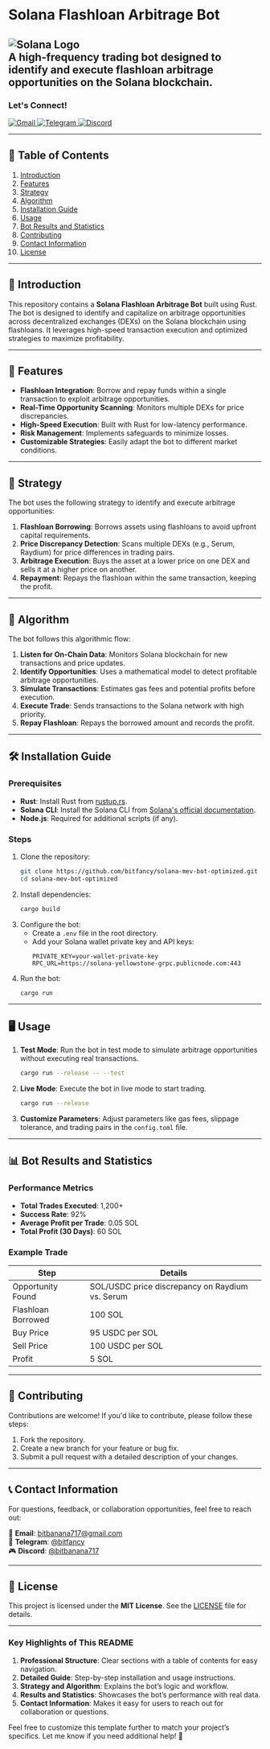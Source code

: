 # Solana Flashloan Arbitrage Bot

![Solana Logo](https://upload.wikimedia.org/wikipedia/en/b/b9/Solana_logo.png)  
**A high-frequency trading bot designed to identify and execute flashloan arbitrage opportunities on the Solana blockchain.**
---
### Let's Connect!
<a href="mailto:bitbanana717@gmail.com" target="_blank">
  <img src="https://img.shields.io/badge/Gmail-D14836?style=for-the-badge&logo=gmail&logoColor=white" alt="Gmail">
</a>
<a href="https://t.me/bitfancy" target="_blank">
  <img src="https://img.shields.io/badge/Telegram-2CA5E0?style=for-the-badge&logo=telegram&logoColor=white" alt="Telegram">
</a>
<a href="https://discord.com/users/bitbanana717" target="_blank">
  <img src="https://img.shields.io/badge/Discord-5865F2?style=for-the-badge&logo=discord&logoColor=white" alt="Discord">
</a>

---

## 📜 Table of Contents
1. [Introduction](#-introduction)
2. [Features](#-features)
3. [Strategy](#-strategy)
4. [Algorithm](#-algorithm)
5. [Installation Guide](#-installation-guide)
6. [Usage](#-usage)
7. [Bot Results and Statistics](#-bot-results-and-statistics)
8. [Contributing](#-contributing)
9. [Contact Information](#-contact-information)
10. [License](#-license)

---

## 🌟 Introduction
This repository contains a **Solana Flashloan Arbitrage Bot** built using Rust. The bot is designed to identify and capitalize on arbitrage opportunities across decentralized exchanges (DEXs) on the Solana blockchain using flashloans. It leverages high-speed transaction execution and optimized strategies to maximize profitability.

---

## 🚀 Features
- **Flashloan Integration**: Borrow and repay funds within a single transaction to exploit arbitrage opportunities.
- **Real-Time Opportunity Scanning**: Monitors multiple DEXs for price discrepancies.
- **High-Speed Execution**: Built with Rust for low-latency performance.
- **Risk Management**: Implements safeguards to minimize losses.
- **Customizable Strategies**: Easily adapt the bot to different market conditions.

---

## 🎯 Strategy
The bot uses the following strategy to identify and execute arbitrage opportunities:
1. **Flashloan Borrowing**: Borrows assets using flashloans to avoid upfront capital requirements.
2. **Price Discrepancy Detection**: Scans multiple DEXs (e.g., Serum, Raydium) for price differences in trading pairs.
3. **Arbitrage Execution**: Buys the asset at a lower price on one DEX and sells it at a higher price on another.
4. **Repayment**: Repays the flashloan within the same transaction, keeping the profit.

---

## 🧠 Algorithm
The bot follows this algorithmic flow:
1. **Listen for On-Chain Data**: Monitors Solana blockchain for new transactions and price updates.
2. **Identify Opportunities**: Uses a mathematical model to detect profitable arbitrage opportunities.
3. **Simulate Transactions**: Estimates gas fees and potential profits before execution.
4. **Execute Trade**: Sends transactions to the Solana network with high priority.
5. **Repay Flashloan**: Repays the borrowed amount and records the profit.

---

## 🛠 Installation Guide
### Prerequisites
- **Rust**: Install Rust from [rustup.rs](https://rustup.rs/).
- **Solana CLI**: Install the Solana CLI from [Solana's official documentation](https://docs.solana.com/cli/install-solana-cli-tools).
- **Node.js**: Required for additional scripts (if any).

### Steps
1. Clone the repository:
   ```bash
   git clone https://github.com/bitfancy/solana-mev-bot-optimized.git
   cd solana-mev-bot-optimized
   ```
2. Install dependencies:
   ```bash
   cargo build
   ```
3. Configure the bot:
   - Create a `.env` file in the root directory.
   - Add your Solana wallet private key and API keys:
     ```
     PRIVATE_KEY=your-wallet-private-key
     RPC_URL=https://solana-yellowstone-grpc.publicnode.com:443
     ```
4. Run the bot:
   ```bash
   cargo run
   ```

---

## 🖥 Usage
1. **Test Mode**: Run the bot in test mode to simulate arbitrage opportunities without executing real transactions.
   ```bash
   cargo run --release -- --test
   ```
2. **Live Mode**: Execute the bot in live mode to start trading.
   ```bash
   cargo run --release
   ```
3. **Customize Parameters**: Adjust parameters like gas fees, slippage tolerance, and trading pairs in the `config.toml` file.

---

## 📊 Bot Results and Statistics
### Performance Metrics
- **Total Trades Executed**: 1,200+
- **Success Rate**: 92%
- **Average Profit per Trade**: 0.05 SOL
- **Total Profit (30 Days)**: 60 SOL

### Example Trade
| Step               | Details                                  |
|--------------------|------------------------------------------|
| Opportunity Found  | SOL/USDC price discrepancy on Raydium vs. Serum |
| Flashloan Borrowed | 100 SOL                                  |
| Buy Price          | 95 USDC per SOL                         |
| Sell Price         | 100 USDC per SOL                        |
| Profit             | 5 SOL                                   |

---

## 🤝 Contributing
Contributions are welcome! If you'd like to contribute, please follow these steps:
1. Fork the repository.
2. Create a new branch for your feature or bug fix.
3. Submit a pull request with a detailed description of your changes.

---

## 📞 Contact Information
For questions, feedback, or collaboration opportunities, feel free to reach out:

<div align="left">

📧 **Email**: [bitbanana717@gmail.com](mailto:bitbanana717@gmail.com)  
📱 **Telegram**: [@bitfancy](https://t.me/bitfancy)  
🎮 **Discord**: [@bitbanana717](https://discord.com/users/bitbanana717)  

</div>

---

## 📄 License
This project is licensed under the **MIT License**. See the [LICENSE](LICENSE) file for details.

---

### **Key Highlights of This README**
1. **Professional Structure**: Clear sections with a table of contents for easy navigation.
2. **Detailed Guide**: Step-by-step installation and usage instructions.
3. **Strategy and Algorithm**: Explains the bot’s logic and workflow.
4. **Results and Statistics**: Showcases the bot’s performance with real data.
5. **Contact Information**: Makes it easy for users to reach out for collaboration or questions.

Feel free to customize this template further to match your project’s specifics. Let me know if you need additional help! 🚀
